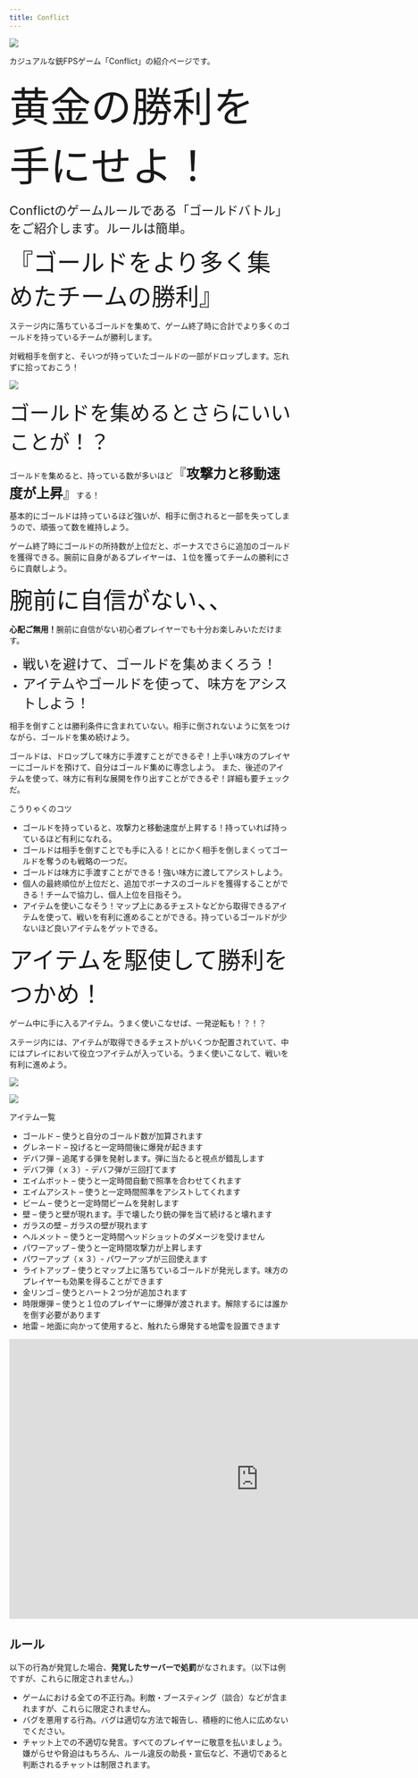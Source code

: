 ```yaml
---
title: Conflict
---
```


![](https://i.azisaba.net/albums/conflict/2023-01-28_21.46.56.png)

カジュアルな銃FPSゲーム「Conflict」の紹介ページです。

<span style="font-size: 73px">黄金の勝利を手にせよ！</span>

<span style="font-size: 22px">Conflictのゲームルールである「ゴールドバトル」をご紹介します。ルールは簡単。</span>

<span style="font-size: 32pt">『ゴールドをより多く集めたチームの勝利』</span>

ステージ内に落ちているゴールドを集めて、ゲーム終了時に合計でより多くのゴールドを持っているチームが勝利します。

対戦相手を倒すと、そいつが持っていたゴールドの一部がドロップします。忘れずに拾っておこう！

![](https://i.azisaba.net/albums/conflict/2024-03-21_18.05.22-edited.png)

<span style="font-size: 36px">ゴールドを集めるとさらにいいことが！？</span>

ゴールドを集めると、持っている数が多いほど<span style="font-size: 24px">『<b>攻撃力と移動速度が上昇</b>』</span>する！

基本的にゴールドは持っているほど強いが、相手に倒されると一部を失ってしまうので、頑張って数を維持しよう。

ゲーム終了時にゴールドの所持数が上位だと、ボーナスでさらに追加のゴールドを獲得できる。腕前に自身があるプレイヤーは、１位を獲ってチームの勝利にさらに貢献しよう。

<span style="font-size: 42px">腕前に自信がない、、</span>

<b>心配ご無用！</b>腕前に自信がない初心者プレイヤーでも十分お楽しみいただけます。

- <span style="font-size: 24px">戦いを避けて、ゴールドを集めまくろう！</span>
- <span style="font-size: 24px">アイテムやゴールドを使って、味方をアシストしよう！</span>

相手を倒すことは勝利条件に含まれていない。相手に倒されないように気をつけながら、ゴールドを集め続けよう。

ゴールドは、ドロップして味方に手渡すことができるぞ！上手い味方のプレイヤーにゴールドを預けて、自分はゴールド集めに専念しよう。
また、後述のアイテムを使って、味方に有利な展開を作り出すことができるぞ！詳細も要チェックだ。

<v-expansion-panels>
<v-expansion-panel>
<v-expansion-panel-title>こうりゃくのコツ</v-expansion-panel-title>
<v-expansion-panel-text>
<ul>
<li>ゴールドを持っていると、攻撃力と移動速度が上昇する！持っていれば持っているほど有利になれる。</li>
<li>ゴールドは相手を倒すことでも手に入る！とにかく相手を倒しまくってゴールドを奪うのも戦略の一つだ。</li>
<li>ゴールドは味方に手渡すことができる！強い味方に渡してアシストしよう。</li>
<li>個人の最終順位が上位だと、追加でボーナスのゴールドを獲得することができる！チームで協力し、個人上位を目指そう。</li>
<li>アイテムを使いこなそう！マップ上にあるチェストなどから取得できるアイテムを使って、戦いを有利に進めることができる。持っているゴールドが少ないほど良いアイテムをゲットできる。</li>
</ul>
</v-expansion-panel-text>
</v-expansion-panel>
</v-expansion-panels>

<span style="font-size: 42px">アイテムを駆使して勝利をつかめ！</span>

ゲーム中に手に入るアイテム。うまく使いこなせば、一発逆転も！？！？

ステージ内には、アイテムが取得できるチェストがいくつか配置されていて、中にはプレイにおいて役立つアイテムが入っている。うまく使いこなして、戦いを有利に進めよう。

![](https://i.azisaba.net/albums/conflict/2024-03-21_17.23.44.png)

![](https://i.azisaba.net/albums/conflict/2024-03-21_17.24.32.png)

<v-expansion-panels>
<v-expansion-panel>
<v-expansion-panel-title>アイテム一覧</v-expansion-panel-title>
<v-expansion-panel-text>
<ul>
<li>ゴールド – 使うと自分のゴールド数が加算されます</li>
<li>グレネード – 投げると一定時間後に爆発が起きます</li>
<li>デバフ弾 – 追尾する弾を発射します。弾に当たると視点が錯乱します</li>
<li>デバフ弾（ｘ３）- デバフ弾が三回打てます</li>
<li>エイムボット – 使うと一定時間自動で照準を合わせてくれます</li>
<li>エイムアシスト – 使うと一定時間照準をアシストしてくれます</li>
<li>ビーム – 使うと一定時間ビームを発射します</li>
<li>壁 – 使うと壁が現れます。手で壊したり銃の弾を当て続けると壊れます</li>
<li>ガラスの壁 – ガラスの壁が現れます</li>
<li>ヘルメット – 使うと一定時間ヘッドショットのダメージを受けません</li>
<li>パワーアップ – 使うと一定時間攻撃力が上昇します</li>
<li>パワーアップ（ｘ３）- パワーアップが三回使えます</li>
<li>ライトアップ – 使うとマップ上に落ちているゴールドが発光します。味方のプレイヤーも効果を得ることができます</li>
<li>金リンゴ – 使うとハート２つ分が追加されます</li>
<li>時限爆弾 – 使うと１位のプレイヤーに爆弾が渡されます。解除するには誰かを倒す必要があります</li>
<li>地雷 – 地面に向かって使用すると、触れたら爆発する地雷を設置できます</li>
</ul>
</v-expansion-panel-text>
</v-expansion-panel>
</v-expansion-panels>

<iframe width="891" height="501" src="https://www.youtube.com/embed/KKd5X2BfQ9c" title="Conflict 1stトレーラー 【Minecraft】" frameborder="0" allow="accelerometer; autoplay; clipboard-write; encrypted-media; gyroscope; picture-in-picture; web-share" referrerpolicy="strict-origin-when-cross-origin" allowfullscreen></iframe>

## ルール

以下の行為が発覚した場合、**発覚したサーバーで処罰**がなされます。（以下は例ですが、これらに限定されません。）

- ゲームにおける全ての不正行為。利敵・ブースティング（談合）などが含まれますが、これらに限定されません。
- バグを悪用する行為。バグは適切な方法で報告し、積極的に他人に広めないでください。
- チャット上での不適切な発言。すべてのプレイヤーに敬意を払いましょう。嫌がらせや脅迫はもちろん、ルール違反の助長・宣伝など、不適切であると判断されるチャットは制限されます。
